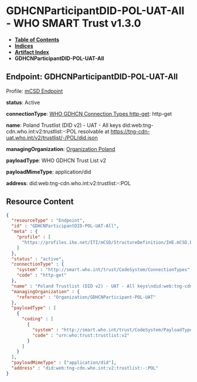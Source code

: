 # GDHCNParticipantDID-POL-UAT-All - WHO SMART Trust v1.3.0

* [**Table of Contents**](toc.md)
* [**Indices**](indices.md)
* [**Artifact Index**](artifacts.md)
* **GDHCNParticipantDID-POL-UAT-All**

## Endpoint: GDHCNParticipantDID-POL-UAT-All

Profile: [mCSD Endpoint](https://profiles.ihe.net/ITI/mCSD/4.0.0/StructureDefinition-IHE.mCSD.Endpoint.html)

**status**: Active

**connectionType**: [WHO GDHCN Connection Types http-get](CodeSystem-ConnectionTypes.md#ConnectionTypes-http-get): http-get

**name**: Poland Trustlist (DID v2) - UAT - All keys did:web:tng-cdn.who.int:v2:trustlist:-:POL resolvable at https://tng-cdn-uat.who.int/v2/trustlist/-/POL/did.json

**managingOrganization**: [Organization Poland](Organization-GDHCNParticipant-POL-UAT.md)

**payloadType**: WHO GDHCN Trust List v2

**payloadMimeType**: application/did

**address**: did:web:tng-cdn.who.int:v2:trustlist:-:POL



## Resource Content

```json
{
  "resourceType" : "Endpoint",
  "id" : "GDHCNParticipantDID-POL-UAT-All",
  "meta" : {
    "profile" : [
      "https://profiles.ihe.net/ITI/mCSD/StructureDefinition/IHE.mCSD.Endpoint"
    ]
  },
  "status" : "active",
  "connectionType" : {
    "system" : "http://smart.who.int/trust/CodeSystem/ConnectionTypes",
    "code" : "http-get"
  },
  "name" : "Poland Trustlist (DID v2) - UAT - All keys\ndid:web:tng-cdn.who.int:v2:trustlist:-:POL\nresolvable at https://tng-cdn-uat.who.int/v2/trustlist/-/POL/did.json",
  "managingOrganization" : {
    "reference" : "Organization/GDHCNParticipant-POL-UAT"
  },
  "payloadType" : [
    {
      "coding" : [
        {
          "system" : "http://smart.who.int/trust/CodeSystem/PayloadTypes",
          "code" : "urn:who:trust:trustlist:v2"
        }
      ]
    }
  ],
  "payloadMimeType" : ["application/did"],
  "address" : "did:web:tng-cdn.who.int:v2:trustlist:-:POL"
}

```
